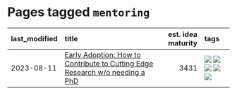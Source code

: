 # Pages tagged `mentoring`

|last_modified|title|est. idea maturity|tags
|:---|:---|---:|:---|
|2023-08-11|[Early Adoption: How to Contribute to Cutting Edge Research w/o needing a PhD](../early_adoption_and_fomo.md)|3431|[![](https://img.shields.io/badge/tag-autobiographical-11772b)](../tags/autobiographical.md) [![](https://img.shields.io/badge/tag-career_advice-9a9fc4)](../tags/career_advice.md) [![](https://img.shields.io/badge/tag-early_adoption-82f6b0)](../tags/early_adoption.md) [![](https://img.shields.io/badge/tag-mentoring-7a169c)](../tags/mentoring.md) [![](https://img.shields.io/badge/tag-reddit-254eb)](../tags/reddit.md)|
